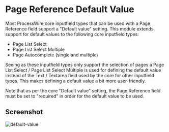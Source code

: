 # Page Reference Default Value

Most ProcessWire core inputfield types that can be used with a Page Reference field support a "Default value" setting. This module extends support for default values to the following core inputfield types:

* Page List Select
* Page List Select Multiple
* Page Autocomplete (single and multiple)

Seeing as these inputfield types only support the selection of pages a Page List Select / Page List Select Multiple is used for defining the default value instead of the Text / Textarea field used by the core for other inputfield types. This makes defining a default value a bit more user-friendly.

Note that as per the core "Default value" setting, the Page Reference field must be set to "required" in order for the default value to be used.

## Screenshot

![default-value](https://user-images.githubusercontent.com/1538852/87864561-dc491380-c9bd-11ea-8d33-e052e78b93aa.png)
